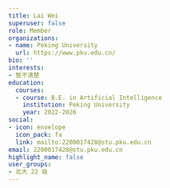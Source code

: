 ```yaml
---
title: Lai Wei
superuser: false
role: Member
organizations:
- name: Peking University
  url: https://www.pku.edu.cn/
bio: ''
interests:
- 暂不清楚
education:
  courses:
  - course: B.E. in Artificial Intelligence
    institution: Peking University
    year: 2022-2026
social:
- icon: envelope
  icon_pack: fa
  link: mailto:2200017428@stu.pku.edu.cn
email: 2200017428@stu.pku.edu.cn
highlight_name: false
user_groups:
- 北大 22 级
---
```

